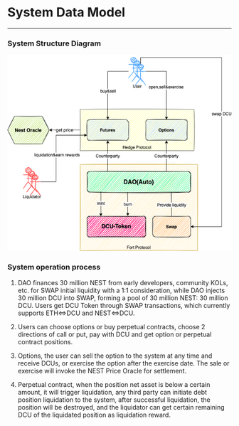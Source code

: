 # System Data Model

---

### System Structure Diagram

![](../Image/HedgeImageOne.png)

### System operation process

1. DAO finances 30 million NEST from early developers, community KOLs, etc. for SWAP initial liquidity with a 1:1 consideration, while DAO injects 30 million DCU into SWAP, forming a pool of 30 million NEST: 30 million DCU. Users get DCU Token through SWAP transactions, which currently supports ETH<=>DCU and NEST<=>DCU.

2. Users can choose options or buy perpetual contracts, choose 2 directions of call or put, pay with DCU and get option or perpetual contract positions.

3. Options, the user can sell the option to the system at any time and receive DCUs, or exercise the option after the exercise date. The sale or exercise will invoke the NEST Price Oracle for settlement.

4. Perpetual contract, when the position net asset is below a certain amount, it will trigger liquidation, any third party can initiate debt position liquidation to the system, after successful liquidation, the position will be destroyed, and the liquidator can get certain remaining DCU of the liquidated position as liquidation reward.